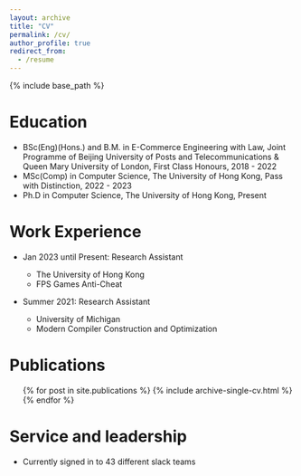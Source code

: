 ```yaml
---
layout: archive
title: "CV"
permalink: /cv/
author_profile: true
redirect_from:
  - /resume
---
```


{% include base_path %}

Education
======
* BSc(Eng)(Hons.) and B.M. in E-Commerce Engineering with Law, Joint Programme of Beijing University of Posts and Telecommunications & Queen Mary University of London, First Class Honours, 2018 - 2022
* MSc(Comp) in Computer Science, The University of Hong Kong, Pass with Distinction, 2022 - 2023
* Ph.D in Computer Science, The University of Hong Kong, Present

Work Experience
======
* Jan 2023 until Present: Research Assistant
  * The University of Hong Kong
  * FPS Games Anti-Cheat

* Summer 2021: Research Assistant
  * University of Michigan
  * Modern Compiler Construction and Optimization
  
<!-- Skills
======
* Skill 1
* Skill 2
  * Sub-skill 2.1
  * Sub-skill 2.2
  * Sub-skill 2.3
* Skill 3 -->

Publications
======
  <ul>{% for post in site.publications %}
    {% include archive-single-cv.html %}
  {% endfor %}</ul>
  
<!-- Talks
======
  <ul>{% for post in site.talks %}
    {% include archive-single-talk-cv.html %}
  {% endfor %}</ul> -->
  
<!-- Teaching
======
  <ul>{% for post in site.teaching %}
    {% include archive-single-cv.html %}
  {% endfor %}</ul> -->
  
Service and leadership
======
* Currently signed in to 43 different slack teams
